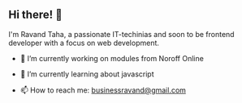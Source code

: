 ## Hi there! 👋
I'm Ravand Taha, a passionate IT-techinias and soon to be frontend developer with a focus on web development.

- 🔭 I’m currently working on modules from Noroff Online
- 🌱 I’m currently learning about javascript

- 📫 How to reach me: businessravand@gmail.com

